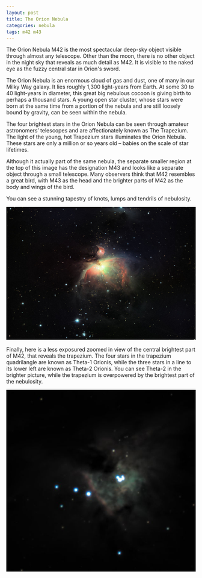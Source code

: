 ```yaml
---
layout: post
title: The Orion Nebula
categories: nebula
tags: m42 m43
---
```


The Orion Nebula M42 is the most spectacular deep-sky object visible through almost any telescope.  Other than the moon, there is no other object in the night sky that reveals as much detail as M42.  It is visible to the naked eye as the fuzzy central star in Orion's sword.

The Orion Nebula is an enormous cloud of gas and dust, one of many in our Milky Way galaxy. It lies roughly 1,300 light-years from Earth. At some 30 to 40 light-years in diameter, this great big nebulous cocoon is giving birth to perhaps a thousand stars. A young open star cluster, whose stars were born at the same time from a portion of the nebula and are still loosely bound by gravity, can be seen within the nebula. 

The four brightest stars in the Orion Nebula can be seen through amateur astronomers’ telescopes and are affectionately known as The Trapezium. The light of the young, hot Trapezium stars illuminates the Orion Nebula. These stars are only a million or so years old – babies on the scale of star lifetimes.

Although it actually part of the same nebula, the separate smaller region at the top of this image has the designation M43 and looks like a separate object through a small telescope.  Many observers think that M42 resembles a great bird, with M43 as the head and the brighter parts of M42 as the body and wings of the bird.

You can see a stunning tapestry of knots, lumps and tendrils of nebulosity.

![m42](..\images\m42_2020-02-02T22_35_40_Stack_16bits_271frames_271s_1080p.jpg)

Finally, here is a less exposured zoomed in view of the central brightest part of M42, that reveals the trapezium. The four stars in the trapezium quadrilangle are known as Theta-1 Orionis, while the three stars in a line to its lower left are known as Theta-2 Orionis.  You can see Theta-2 in the brighter picture, while the trapezium is overpowered by the brightest part of the nebulosity.

![m42](..\images\m42_2020-02-02T22_35_40_Stack_16bits_271frames_271s_cropped.jpg)